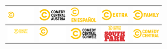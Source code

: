 | ![](https://raw.githubusercontent.com/RevGear/logo/master/International/Comedy-Central/Comedy-Central-Animation.png) | ![](https://raw.githubusercontent.com/RevGear/logo/master/International/Comedy-Central/Comedy-Central-Austria.png) | ![](https://raw.githubusercontent.com/RevGear/logo/master/International/Comedy-Central/Comedy-Central-En-Espanol.png) | ![](https://raw.githubusercontent.com/RevGear/logo/master/International/Comedy-Central/Comedy-Central-Extra.png) | ![](https://raw.githubusercontent.com/RevGear/logo/master/International/Comedy-Central/Comedy-Central-Family.png) | 
|:---:|:---:|:---:|:---:|:---:| 
| ![](https://raw.githubusercontent.com/RevGear/logo/master/International/Comedy-Central/Comedy-Central-Made-In-Germany.png) | ![](https://raw.githubusercontent.com/RevGear/logo/master/International/Comedy-Central/Comedy-Central-Pluto-T-V.png) | ![](https://raw.githubusercontent.com/RevGear/logo/master/International/Comedy-Central/Comedy-Central-Schweiz.png) | ![](https://raw.githubusercontent.com/RevGear/logo/master/International/Comedy-Central/Comedy-Central-South-Park.png) | ![](https://raw.githubusercontent.com/RevGear/logo/master/International/Comedy-Central/Comedy-Central.png) | 
